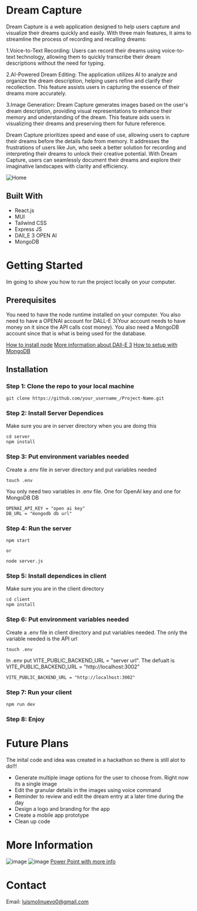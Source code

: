 # Dream Capture

Dream Capture is a web application designed to help users capture and visualize their dreams quickly and easily. With three main features, it aims to streamline the process of recording and recalling dreams:

  1.Voice-to-Text Recording: Users can record their dreams using voice-to-text technology, allowing them to quickly transcribe their dream descriptions without the need for typing.
  
  2.AI-Powered Dream Editing: The application utilizes AI to analyze and organize the dream description, helping users refine and clarify their recollection. This feature assists users in capturing the essence of their dreams more accurately.
  
  3.Image Generation: Dream Capture generates images based on the user's dream description, providing visual representations to enhance their memory and understanding of the dream. This feature aids users in visualizing their dreams and preserving them for future reference.

Dream Capture prioritizes speed and ease of use, allowing users to capture their dreams before the details fade from memory. It addresses the frustrations of users like Jun, who seek a better solution for recording and interpreting their dreams to unlock their creative potential. With Dream Capture, users can seamlessly document their dreams and explore their imaginative landscapes with clarity and efficiency.

![Home](https://github.com/luismolinuevo/Dream-Capture/assets/89353175/93240b78-4e7d-4890-b9a5-a0f9f10a5c81)

## Built With

- React.js
- MUI
- Tailwind CSS
- Express JS
- DAll_E 3 OPEN AI
- MongoDB

# Getting Started

Im going to show you how to run the project locally on your computer.

## Prerequisites

You need to have the node runtime installed on your computer. You also need to have a OPENAI account for DALL-E 3(Your account needs to have money on it since the API calls cost money). You also need a MongoDB account since that is what is being used for the database.

[How to install node](https://kinsta.com/blog/how-to-install-node-js/)
[More information about DAll-E 3](https://openai.com/dall-e-3)
[How to setup with MongoDB](https://www.mongodb.com/basics/mongodb-connection-string#:~:text=How%20to%20get%20your%20MongoDB,connection%20string%20for%20your%20cluster.)

## Installation

### Step 1: Clone the repo to your local machine

```
git clone https://github.com/your_username_/Project-Name.git
```

### Step 2: Install Server Dependices
Make sure you are in server directory when you are doing this

```
cd server
npm install
```

### Step 3: Put environment variables needed
Create a .env file in server directory and put variables needed

```
touch .env
```

You only need two variables in .env file. One for OpenAI key and one for MongoDB DB

```
OPENAI_API_KEY = "open ai key"
DB_URL = "mongodb db url"
```

### Step 4: Run the server

```
npm start

or

node server.js
```

### Step 5: Install dependices in client
Make sure you are in the client directory

```
cd client
npm install
```

### Step 6: Put environment variables needed
Create a .env file in client directory and put variables needed. The only the variable needed is the API url

```
touch .env
```

In .env put VITE_PUBLIC_BACKEND_URL = "server url". The defualt is VITE_PUBLIC_BACKEND_URL = "http://localhost:3002"

```
VITE_PUBLIC_BACKEND_URL = "http://localhost:3002"
```

### Step 7: Run your client

```
npm run dev
```

### Step 8: Enjoy

# Future Plans
The inital code and idea was created in a hackathon so there is still alot to do!!!

- Generate multiple image options for the user to choose from. Right now its a single image
- Edit the granular details in the images using voice command
- Reminder to review and edit the dream entry at a later time during the day
- Design a logo and branding for the app
- Create a mobile app prototype
- Clean up code


# More Information
![image](https://github.com/luismolinuevo/Dream-Capture/assets/89353175/46d01e23-671d-4a1c-9592-257d507ed95b)
![image](https://github.com/luismolinuevo/Dream-Capture/assets/89353175/1b0ef6be-b1a4-40fc-aebf-8f17408e4eaf)
[Power Point with more info](https://docs.google.com/presentation/d/1OjOJD7rSrLZMMf8UQG_lj9Ylwnwwn1C4xnL5v8SU8Eo/edit?usp=sharing)

# Contact

Email: luismolinuevo0@gmail.com





